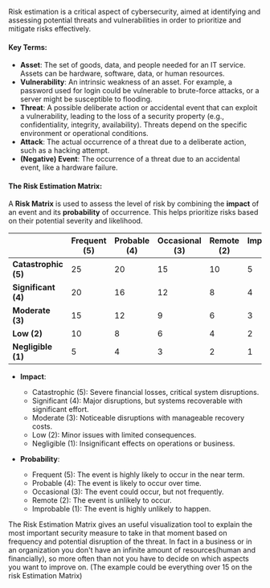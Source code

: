 Risk estimation is a critical aspect of cybersecurity, aimed at identifying and assessing potential threats and vulnerabilities in order to prioritize and mitigate risks effectively.
#### Key Terms:

- **Asset**: The set of goods, data, and people needed for an IT service. Assets can be hardware, software, data, or human resources.
- **Vulnerability**: An intrinsic weakness of an asset. For example, a password used for login could be vulnerable to brute-force attacks, or a server might be susceptible to flooding.
- **Threat**: A possible deliberate action or accidental event that can exploit a vulnerability, leading to the loss of a security property (e.g., confidentiality, integrity, availability). Threats depend on the specific environment or operational conditions.
- **Attack**: The actual occurrence of a threat due to a deliberate action, such as a hacking attempt.
- **(Negative) Event**: The occurrence of a threat due to an accidental event, like a hardware failure.
#### The Risk Estimation Matrix:

A **Risk Matrix** is used to assess the level of risk by combining the **impact** of an event and its **probability** of occurrence. This helps prioritize risks based on their potential severity and likelihood.

|                        | **Frequent (5)** | **Probable (4)** | **Occasional (3)** | **Remote (2)** | **Improbable (1)** |
|------------------------|------------------|------------------|--------------------|----------------|--------------------|
| **Catastrophic (5)**    | 25               | 20               | 15                 | 10             | 5                  |
| **Significant (4)**     | 20               | 16               | 12                 | 8              | 4                  |
| **Moderate (3)**        | 15               | 12               | 9                  | 6              | 3                  |
| **Low (2)**             | 10               | 8                | 6                  | 4              | 2                  |
| **Negligible (1)**      | 5                | 4                | 3                  | 2              | 1                  |

- **Impact**:
    
    - Catastrophic (5): Severe financial losses, critical system disruptions.
    - Significant (4): Major disruptions, but systems recoverable with significant effort.
    - Moderate (3): Noticeable disruptions with manageable recovery costs.
    - Low (2): Minor issues with limited consequences.
    - Negligible (1): Insignificant effects on operations or business.
- **Probability**:
    
    - Frequent (5): The event is highly likely to occur in the near term.
    - Probable (4): The event is likely to occur over time.
    - Occasional (3): The event could occur, but not frequently.
    - Remote (2): The event is unlikely to occur.
    - Improbable (1): The event is highly unlikely to happen.

The Risk Estimation Matrix gives an useful visualization tool to explain the most important security measure to take in that moment based on frequency and potential disruption of the threat.
In fact in a business or in an organization you don't have an infinite amount of resources(human and financially), so more often than not you have to decide on which aspects you want to improve on. (The example could be everything over 15 on the risk Estimation Matrix)
